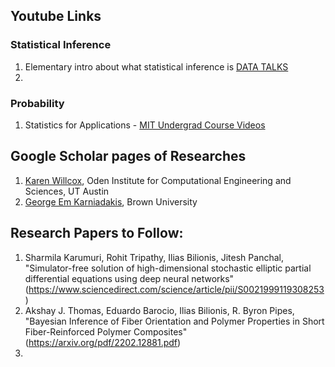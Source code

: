 ## Youtube Links

### Statistical Inference
1. Elementary intro about what statistical inference is [DATA TALKS](https://www.youtube.com/watch?v=uWLMtCtsHmc&list=PLgJhDSE2ZLxaaM1W45NB8dFSQ-frJJoBq&index=1)
2. 

### Probability
1. Statistics for Applications - [MIT Undergrad Course Videos](https://ocw.mit.edu/courses/18-650-statistics-for-applications-fall-2016/video_galleries/lecture-videos/)


## Google Scholar pages of Researches
1. [Karen Willcox](https://scholar.google.com/citations?hl=en&user=axvGyXoAAAAJ&view_op=list_works&sortby=pubdate), Oden Institute for Computational Engineering and Sciences, UT Austin
2. [George Em Karniadakis](https://scholar.google.com/citations?user=yZ0-ywkAAAAJ&hl=en), Brown University


## Research Papers to Follow:
1. Sharmila Karumuri, Rohit Tripathy, Ilias Bilionis, Jitesh Panchal, "Simulator-free solution of high-dimensional stochastic elliptic partial differential equations using deep neural networks" (https://www.sciencedirect.com/science/article/pii/S0021999119308253)
2. Akshay J. Thomas, Eduardo Barocio, Ilias Bilionis, R. Byron Pipes, "Bayesian Inference of Fiber Orientation and Polymer Properties in Short Fiber-Reinforced Polymer Composites" (https://arxiv.org/pdf/2202.12881.pdf)
3. 
